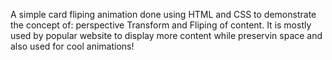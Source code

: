 A simple card fliping animation done using HTML and CSS to demonstrate the concept of:
perspective
Transform and
Fliping of content.
It is mostly used by popular website to display more content while preservin space and also used for cool animations!

